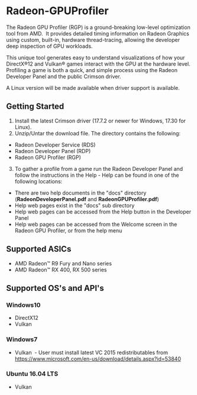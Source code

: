 # Radeon-GPUProfiler

The Radeon GPU Profiler (RGP) is a ground-breaking low-level optimization tool from AMD.  It provides detailed timing information on Radeon Graphics using custom, built-in, hardware thread-tracing, allowing the developer deep inspection of GPU workloads.

This unique tool generates easy to understand visualizations of how your DirectX®12 and Vulkan® games interact with the GPU at the hardware level. Profiling a game is both a quick, and simple process using the Radeon Developer Panel and the public Crimson driver. 

A Linux version will be made available when driver support is available.


## Getting Started

1. Install the latest Crimson driver (17.7.2 or newer for Windows, 17.30 for Linux).
2. Unzip/Untar the download file. The directory contains the following:
* Radeon Developer Service (RDS)
* Radeon Developer Panel (RDP)
* Radeon GPU Profiler (RGP)
3. To gather a profile from a game run the Radeon Developer Panel and follow the instructions in the Help - Help can be found in one of the following locations:
* There are two help documents in the "docs" directory (**RadeonDeveloperPanel.pdf** and **RadeonGPUProfiler.pdf**)
* Help web pages exist in the "docs" sub directory
* Help web pages can be accessed from the Help button in the Developer Panel
* Help web pages can be accessed from the Welcome screen in the Radeon GPU Profiler, or from the help menu

## Supported ASICs
* AMD Radeon™ R9 Fury and Nano series  
* AMD Radeon™ RX 400, RX 500 series
 
## Supported OS's and API's
### Windows10  
* DirectX12  
* Vulkan
    
### Windows7  
* Vulkan  - User must install latest VC 2015 redistributables from https://www.microsoft.com/en-us/download/details.aspx?id=53840
    
### Ubuntu 16.04 LTS  
* Vulkan
